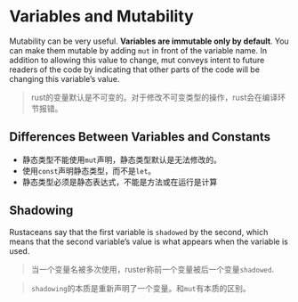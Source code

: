 # Variables and Mutability

Mutability can be very useful. __Variables are immutable only by default__. You can make them mutable by adding `mut` in front of the variable name. In addition to allowing this value to change, mut conveys intent to future readers of the code by indicating that other parts of the code will be changing this variable’s value.

> rust的变量默认是不可变的。对于修改不可变类型的操作，rust会在编译环节报错。

## Differences Between Variables and Constants

- 静态类型不能使用`mut`声明，静态类型默认是无法修改的。
- 使用`const`声明静态类型，而不是`let`。
- 静态类型必须是静态表达式，不能是方法或在运行是计算

## Shadowing

Rustaceans say that the first variable is `shadowed` by the second, which means that the second variable’s value is what appears when the variable is used.

> 当一个变量名被多次使用，ruster称前一个变量被后一个变量`shadowed`.

> `shadowing`的本质是重新声明了一个变量。和`mut`有本质的区别。

